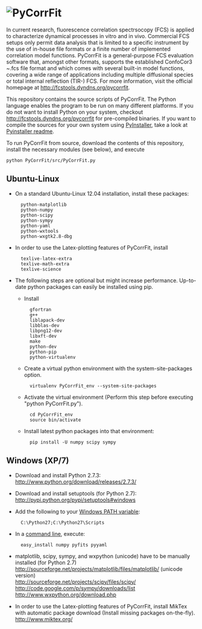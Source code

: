 ![PyCorrFit](https://raw.github.com/paulmueller/PyCorrFit/master/doc-src/Images/PyCorrFit_logo_dark.png)
=========

In current research, fluorescence correlation spectrsocopy (FCS) is  applied to
characterize dynamical processes in vitro and in vivo.  Commercial FCS setups only
permit data analysis that is limited to  a specific instrument by the use of in-house
file formats or a  finite number of implemented correlation model functions.
PyCorrFit is a general-purpose FCS evaluation software that,  amongst other formats,
supports the established ConfoCor3 ~.fcs  file format and which comes with several
built-in model functions,  covering a wide range of applications including multiple
diffusional  species or total internal reflection (TIR-) FCS. For more information, visit the official homepage at http://fcstools.dyndns.org/pycorrfit.


This repository contains the source scripts of PyCorrFit. The Python language enables the program to be run on many different platforms. If you do not want to install Python on your system, checkout http://fcstools.dyndns.org/pycorrfit for pre-compiled binaries.
If you want to compile the sources for your own system using [PyInstaller](http://www.pyinstaller.org), take a look at [Pyinstaller readme](https://github.com/paulmueller/PyCorrFit/blob/master/pyinstaller-howto/README.md).

To run PyCorrFit from source, download the contents of this repository, install the necessary modules (see below), and execute

	python PyCorrFit/src/PyCorrFit.py

Ubuntu-Linux
-------------------

- On a standard Ubuntu-Linux 12.04 installation, install these packages:

		python-matplotlib
		python-numpy
		python-scipy
		python-sympy
		python-yaml
		python-wxtools
		python-wxgtk2.8-dbg

- In order to use the Latex-plotting features of PyCorrFit, install

		texlive-latex-extra
		texlive-math-extra
		texlive-science

- The following steps are optional but might increase performance. Up-to-date python packages can easily be installed using pip. 
	- Install

			gfortran 
			g++ 
			liblapack-dev 
			libblas-dev 
			libpng12-dev 
			libxft-dev 
			make 
			python-dev 
			python-pip 
			python-virtualenv

	- Create a virtual python environment with the system-site-packages option.

			virtualenv PyCorrFit_env --system-site-packages

	- Activate the virtual environment (Perform this step before executing "python PyCorrFit.py").

			cd PyCorrFit_env 
			source bin/activate

	- Install latest python packages into that environment:

			pip install -U numpy scipy sympy


Windows (XP/7)
-------------------

- Download and install Python 2.7.3:   
	http://www.python.org/download/releases/2.7.3/

- Download and install setuptools (for Python 2.7):   
	http://pypi.python.org/pypi/setuptools#windows

- Add the following to your [Windows PATH variable](http://www.computerhope.com/issues/ch000549.htm):   

		C:\Python27;C:\Python27\Scripts

- In a [command line](http://www.computerhope.com/issues/chdos.htm), execute:   

		easy_install numpy pyfits pyyaml 

- matplotlib, scipy, sympy, and wxpython (unicode) have to be manually installed (for Python 2.7)   
	http://sourceforge.net/projects/matplotlib/files/matplotlib/ (unicode version)   
	http://sourceforge.net/projects/scipy/files/scipy/  	
	http://code.google.com/p/sympy/downloads/list   	
	http://www.wxpython.org/download.php   
	
- In order to use the Latex-plotting features of PyCorrFit, install MikTex with automatic package download (Install missing packages on-the-fly).   
	http://www.miktex.org/
